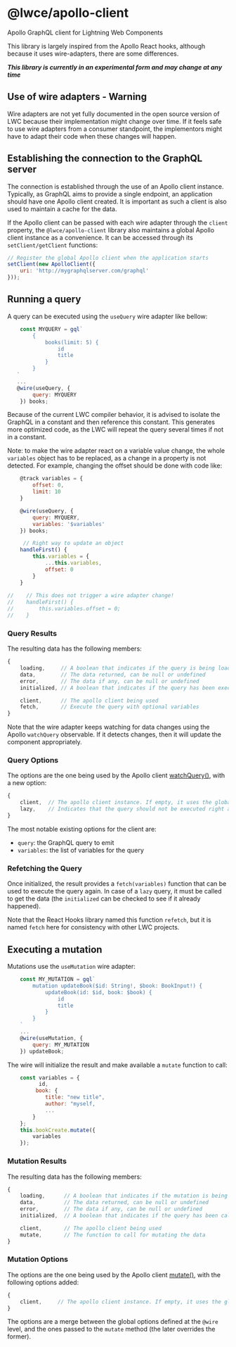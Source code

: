 # @lwce/apollo-client

Apollo GraphQL client for Lightning Web Components

This library is largely inspired from the Apollo React hooks, although because it uses wire-adapters, there are some differences.

***This library is currently in an experimental form and may change at any time***


## Use of wire adapters - Warning

Wire adapters are not yet fully documented in the open source version of LWC because their implementation might change over time. If it feels safe to use wire adapters from a consumer standpoint, the implementors might have to adapt their code when these changes will happen.


## Establishing the connection to the GraphQL server

The connection is established through the use of an Apollo client instance. Typically, as GraphQL aims to provide a single endpoint, an application should have one Apollo client created. It is important as such a client is also used to maintain a cache for the data.  

If the Apollo client can be passed with each wire adapter through the `client` property, the `@lwce/apollo-client` library also maintains a global Apollo client instance as a convenience. It can be accessed through its `setClient/getClient` functions:  

```javascript
// Register the global Apollo client when the application starts
setClient(new ApolloClient({
    uri: 'http://mygraphqlserver.com/graphql'
}));
```


## Running a query

A query can be executed using the `useQuery` wire adapter like bellow:  

```javascript
	const MYQUERY = gql`
        {
            books(limit: 5) {
                id
                title
            }
        }        
   `
   ...   
   @wire(useQuery, {
        query: MYQUERY
    }) books;
```

Because of the current LWC compiler behavior, it is advised to isolate the GraphQL in a constant and then reference this constant. This generates more optimized code, as the LWC will repeat the query several times if not in a constant.  

Note: to make the wire adapter react on a variable value change, the whole `variables` object has to be replaced, as a change in a property is not detected. For example, changing the offset should be done with code like:  

```javascript
    @track variables = {
        offset: 0,
        limit: 10
    }

    @wire(useQuery, {
        query: MYQUERY,
        variables: '$variables'
    }) books;

	 // Right way to update an object
    handleFirst() {
        this.variables = {
            ...this.variables,
            offset: 0
        }
    }
    
//    // This does not trigger a wire adapter change!
//    handleFirst() {
//        this.variables.offset = 0;
//    }
```  



### Query Results

The resulting data has the following members:  

```javascript
{
    loading,     // A boolean that indicates if the query is being loaded
    data,        // The data returned, can be null or undefined
    error,       // The data if any, can be null or undefined
    initialized, // A boolean that indicates if the query has been executed at least once 

    client,      // The apollo client being used
    fetch,       // Execute the query with optional variables
}
```  

Note that the wire adapter keeps watching for data changes using the Apollo `watchQuery` observable. If it detects changes, then it will update the component appropriately.  


### Query Options

The options are the one being used by the Apollo client [watchQuery()](https://www.apollographql.com/docs/react/api/apollo-client/#ApolloClient.watchQuery), with a new option:

```javascript
{
    client,  // The apollo client instance. If empty, it uses the globally registered one.
    lazy,    // Indicates that the query should not be executed right away, but later calling fetch()
}
``` 

The most notable existing options for the client are:  

- `query`: the GraphQL query to emit
- `variables`: the list of variables for the query


### Refetching the Query

Once initialized, the result provides a `fetch(variables)` function that can be used to execute the query again. In case of a `lazy` query, it must be called to get the data (the `initialized` can be checked to see if it already happened).  

Note that the React Hooks library named this function `refetch`, but it is named `fetch` here for consistency with other LWC projects.


## Executing a mutation

Mutations use the `useMutation` wire adapter:  

```javascript
    const MY_MUTATION = gql`
        mutation updateBook($id: String!, $book: BookInput!) {
            updateBook(id: $id, book: $book) {
                id
                title
            }
        }    
    `
    ...
    @wire(useMutation, {
        query: MY_MUTATION
    }) updateBook;
```  
 
The wire will initialize the result and make available a `mutate` function to call:  

```javascript
    const variables = {
    	  id,
	     book: {
            title: "new title",
            author: "myself,
            ...
        }
    };
    this.bookCreate.mutate({
        variables
    });
```  


### Mutation Results

The resulting data has the following members:  

```javascript
{
    loading,      // A boolean that indicates if the mutation is being executed
    data,         // The data returned, can be null or undefined
    error,        // The data if any, can be null or undefined
    initialized,  // A boolean that indicates if the query has been called once

    client,       // The apollo client being used
    mutate,       // The function to call for mutating the data
}
```  


### Mutation Options

The options are the one being used by the Apollo client [mutate()](https://www.apollographql.com/docs/react/api/apollo-client/#ApolloClient.mutate), with the following options added:

```javascript
{
    client,     // The apollo client instance. If empty, it uses the globally registered one.
}
```

The options are a merge between the global options defined at the `@wire` level, and the ones passed to the `mutate` method (the later overrides the former).  
